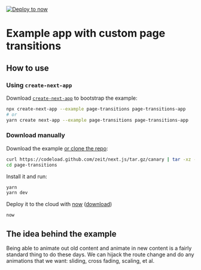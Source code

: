 [![Deploy to now](https://deploy.now.sh/static/button.svg)](https://deploy.now.sh/?repo=https://github.com/zeit/next.js/tree/master/examples/page-transitions)

# Example app with custom page transitions

## How to use

### Using `create-next-app`

Download [`create-next-app`](https://github.com/segmentio/create-next-app) to bootstrap the example:

```bash
npx create-next-app --example page-transitions page-transitions-app
# or
yarn create next-app --example page-transitions page-transitions-app
```

### Download manually

Download the example [or clone the repo](https://github.com/zeit/next.js):

```bash
curl https://codeload.github.com/zeit/next.js/tar.gz/canary | tar -xz --strip=2 next.js-canary/examples/page-transitions
cd page-transitions
```

Install it and run:

```bash
yarn
yarn dev
```

Deploy it to the cloud with [now](https://zeit.co/now) ([download](https://zeit.co/download))

```bash
now
```

## The idea behind the example

Being able to animate out old content and animate in new content is a fairly standard thing to do these days. We can hijack the route change and do any animations that we want: sliding, cross fading, scaling, et al.
